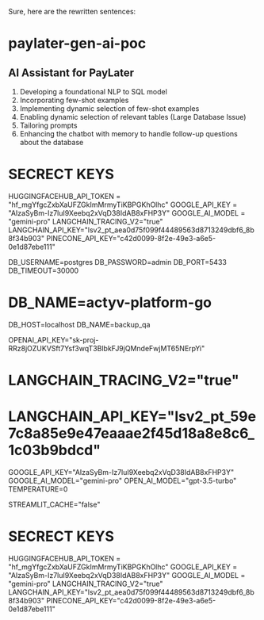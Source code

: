 Sure, here are the rewritten sentences:

# paylater-gen-ai-poc

## AI Assistant for PayLater 

1. Developing a foundational NLP to SQL model
2. Incorporating few-shot examples
3. Implementing dynamic selection of few-shot examples
4. Enabling dynamic selection of relevant tables (Large Database Issue)
5. Tailoring prompts
6. Enhancing the chatbot with memory to handle follow-up questions about the database



# SECRECT KEYS 
HUGGINGFACEHUB_API_TOKEN = "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"
GOOGLE_API_KEY = "AIzaSyBm-Iz7luI9Xeebq2xVqD38IdAB8xFHP3Y"
GOOGLE_AI_MODEL = "gemini-pro"
LANGCHAIN_TRACING_V2="true"
LANGCHAIN_API_KEY="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"
PINECONE_API_KEY="c42d0099-8f2e-49e3-a6e5-0e1d87ebe111"



DB_USERNAME=postgres
DB_PASSWORD=admin
DB_PORT=5433
DB_TIMEOUT=30000
# DB_NAME=actyv-platform-go
DB_HOST=localhost
DB_NAME=backup_qa

OPENAI_API_KEY="sk-proj-RRz8jOZUKVSft7Ysf3wqT3BlbkFJ9jQMndeFwjMT65NErpYi"
# LANGCHAIN_TRACING_V2="true"
# LANGCHAIN_API_KEY="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"
GOOGLE_API_KEY="AIzaSyBm-Iz7luI9Xeebq2xVqD38IdAB8xFHP3Y"
GOOGLE_AI_MODEL="gemini-pro"
OPEN_AI_MODEL="gpt-3.5-turbo"
TEMPERATURE=0

STREAMLIT_CACHE="false"

# SECRECT KEYS 
HUGGINGFACEHUB_API_TOKEN = "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"
GOOGLE_API_KEY = "AIzaSyBm-Iz7luI9Xeebq2xVqD38IdAB8xFHP3Y"
GOOGLE_AI_MODEL = "gemini-pro"
LANGCHAIN_TRACING_V2="true"
LANGCHAIN_API_KEY="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"
PINECONE_API_KEY="c42d0099-8f2e-49e3-a6e5-0e1d87ebe111"
